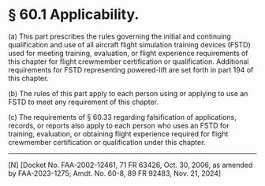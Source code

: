 # § 60.1   Applicability.

(a) This part prescribes the rules governing the initial and continuing qualification and use of all aircraft flight simulation training devices (FSTD) used for meeting training, evaluation, or flight experience requirements of this chapter for flight crewmember certification or qualification. Additional requirements for FSTD representing powered-lift are set forth in part 194 of this chapter.


(b) The rules of this part apply to each person using or applying to use an FSTD to meet any requirement of this chapter.


(c) The requirements of § 60.33 regarding falsification of applications, records, or reports also apply to each person who uses an FSTD for training, evaluation, or obtaining flight experience required for flight crewmember certification or qualification under this chapter.



---

[N] [Docket No. FAA-2002-12461, 71 FR 63426, Oct. 30, 2006, as amended by FAA-2023-1275; Amdt. No. 60-8, 89 FR 92483, Nov. 21, 2024]

 




